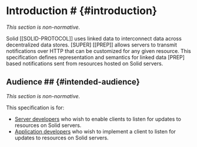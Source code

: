 # Introduction # {#introduction}

*This section is non-normative.*

Solid [[SOLID-PROTOCOL]] uses linked data to interconnect data across decentralized data stores. [SUPER] [[PREP]] allows servers to transmit notifications over HTTP that can be customized for any given resource. This specification defines representation and semantics for linked data [PREP] based notifications sent from resources hosted on Solid servers.

## Audience ## {#intended-audience}

*This section is non-normative.*

This specification is for:

+ [Server developers](http://data.europa.eu/esco/occupation/a7c1d23d-aeca-4bee-9a08-5993ed98b135) who wish to enable clients to listen for updates to resources on Solid servers.
+ [Application developers](http://data.europa.eu/esco/occupation/c40a2919-48a9-40ea-b506-1f34f693496d) who wish to implement a client to listen for updates to resources on Solid servers.
